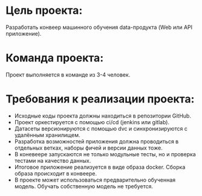 # Цель проекта:
Разработать конвеер машинного обучения data-продукта (Web или API приложение).


# Команда проекта:
Проект выполняется в команде из 3-4 человек.


# Требования к реализации проекта:
- Исходные коды проекта должны находиться в репозитории GitHub.
- Проект оркестируется с помощью ci/cd (jenkins или gitlab).
- Датасеты версионируются с помощью dvc и синхронизируются с удалённым хранилищем.
- Разработка возможностей приложения должна проводиться в отдельных ветках, наборы фичей и версии данных тоже.
- В коневеере запускаются не только модульные тесты, но и проверка тестами на качество данных.
- Итоговое приложение реализуется в виде образа docker. Сборка образа происходит в конвеере.
- В проекте может использоваться предварительно обученная модель. Обучать собственную модель не требуется.